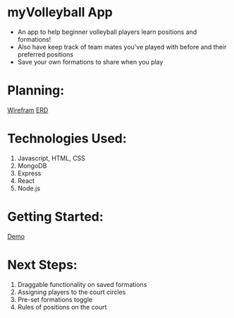# myVolleyball App

- An app to help beginner volleyball players learn positions and formations!
- Also have keep track of team mates you've played with before and their preferred positions
- Save your own formations to share when you play

# Planning:

[Wirefram](https://www.figma.com/file/VCwO7P7r0JR1XQnyhdRyVE/Volleyball-Clipboard?node-id=0%3A1)
[ERD](https://lucid.app/lucidchart/44cc3a33-ce66-4500-b859-8bd1fd09e083/edit?invitationId=inv_39cd4f03-ac41-4559-9a31-3e07e4731b97)

# Technologies Used:

1. Javascript, HTML, CSS
2. MongoDB
3. Express
4. React
5. Node.js

# Getting Started:

[Demo](https://myvolleyballapp.herokuapp.com/)

# Next Steps:

1. Draggable functionality on saved formations
2. Assigning players to the court circles
3. Pre-set formations toggle
4. Rules of positions on the court
